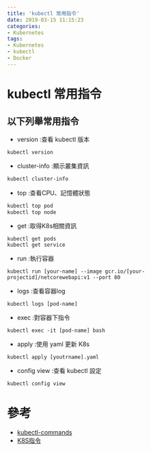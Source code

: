 ```yaml
---
title: 'kubectl 常用指令'
date: 2019-03-15 11:15:23
categories:
- Kubernetes
tags:
- Kubernetes
- kubectl
- Docker
---
```


# kubectl 常用指令

## 以下列舉常用指令

* version :查看 kubectl 版本

```bash=
kubectl version
```

* cluster-info :顯示叢集資訊

```bash
kubectl cluster-info
```

* top :查看CPU、記憶體狀態

```bash
kubectl top pod
kubectl top node
```


* get :取得K8s相關資訊

```bash=
kubectl get pods
kubectl get service
```

* run :執行容器

```bash=
kubectl run [your-name] --image gcr.io/[your-projectid]/netcorewebapi:v1 --port 80
```

* logs :查看容器log

```bash=
kubectl logs [pod-name]
```

* exec :對容器下指令

```bash=
kubectl exec -it [pod-name] bash
```

* apply :使用 yaml 更新 K8s

```bash=
kubectl apply [youtrname].yaml 
```

* config view :查看 kubectl 設定

```bash=
kubectl config view
```

# 參考

* [kubectl-commands](https://kubernetes.io/docs/reference/generated/kubectl/kubectl-commands)
* [K8S指令](https://blog.csdn.net/xingwangc2014/article/details/51204224)